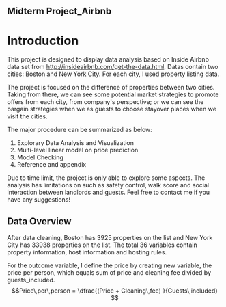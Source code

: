 ## Midterm Project_Airbnb

# Introduction

This project is designed to display data analysis based on Inside Airbnb data set from http://insideairbnb.com/get-the-data.html. Datas contain two cities: Boston and New York City. For each city, I used property listing data. 

The project is focused on the difference of properties between two cities. Taking from there, we can see some potential market strategies to promote offers from each city, from company's perspective; or we can see the bargain strategies when we as guests to choose stayover places when we visit the cities.

The major procedure can be summarized as below: 
1. Explorary Data Analysis and Visualization
2. Multi-level linear model on price prediction
3. Model Checking
4. Reference and appendix 

Due to time limit, the project is only able to explore some aspects. The analysis has limitations on such as safety control, walk score and social interaction between landlords and guests. Feel free to contact me if you have any suggestions! 

## Data Overview

After data cleaning, Boston has 3925 properties on the list and New York City has 33938 properties on the list. The total 36 variables contain property information, host information and hosting rules. 

For the outcome variable, I define the price by creating new variable, the price per person, which equals sum of price and cleaning fee divided by guests_included. $$Price\,per\,person = \dfrac{(Price + Cleaning\,fee) }{Guests\,included} $$ 
